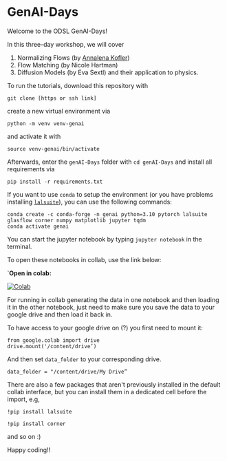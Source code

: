 # GenAI-Days

Welcome to the ODSL GenAI-Days!

In this three-day workshop, we will cover
1. Normalizing Flows (by [Annalena Kofler](https://www.annalenakofler.com))
2. Flow Matching (by Nicole Hartman)
3. Diffusion Models (by Eva Sextl)
and their application to physics.

To run the tutorials, download this repository with 
```
git clone [https or ssh link]
```
create a new virtual environment via
```
python -m venv venv-genai
```
and activate it with
```
source venv-genai/bin/activate
```

Afterwards, enter the `genAI-Days` folder with `cd genAI-Days` and install all requirements via
```
pip install -r requirements.txt
```

If you want to use `conda` to setup the environment (or you have problems installing [`lalsuite`](https://wiki.ligo.org/Computing/LALSuiteInstall)), you can use the following commands:
```
conda create -c conda-forge -n genai python=3.10 pytorch lalsuite glasflow corner numpy matplotlib jupyter tqdm
conda activate genai
```

You can start the jupyter notebook by typing `jupyter notebook` in the terminal. 

To open these notebooks in collab, use the link below:

`**Open in colab:**

[![Colab](https://colab.research.google.com/assets/colab-badge.svg)](https://colab.research.google.com/github/odsl-team/genAI-Days/blob/main/)

For running in collab generating the data in one notebook and then loading it in the other notebook, just need to make sure you save the data to your google drive and then load it back in.

To have access to your google drive on (?) you first need to mount it:

```
from google.colab import drive
drive.mount('/content/drive’)
```

And then set `data_folder` to your corresponding drive.

`data_folder = "/content/drive/My Drive”`

There are also a few packages that aren't previously installed in the default collab interface, but you can install them in a dedicated cell before the import, e.g, 

`!pip install lalsuite`

`!pip install corner`

and so on :)

Happy coding!!
